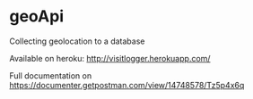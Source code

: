 # geoApi
Collecting geolocation to a database

Available on heroku: http://visitlogger.herokuapp.com/

Full documentation on https://documenter.getpostman.com/view/14748578/Tz5p4x6q
